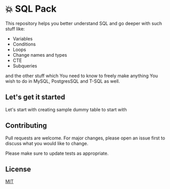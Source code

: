 # :collision: SQL Pack
This repository helps you better understand SQL and go deeper with such stuff like:
* Variables
* Conditions
* Loops
* Change names and types
* CTE
* Subqueries

and the other stuff which You need to know to freely make anything You wish to do in MySQL, PostgresSQL and T-SQL as well.

## Let's get it started
Let's start with creating sample dummy table to start with

## Contributing
Pull requests are welcome. For major changes, please open an issue first to discuss what you would like to change.

Please make sure to update tests as appropriate.

## License
[MIT](https://choosealicense.com/licenses/mit/)
